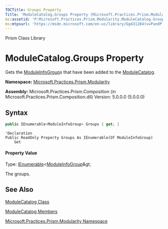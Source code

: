 ```yaml
---
TOCTitle: Groups Property
Title: 'ModuleCatalog.Groups Property (Microsoft.Practices.Prism.Modularity)'
ms:assetid: 'P:Microsoft.Practices.Prism.Modularity.ModuleCatalog.Groups'
ms:mtpsurl: 'https://msdn.microsoft.com/en-us/library/Gg431284(v=PandP.50)'
---
```


Prism Class Library

ModuleCatalog.Groups Property
=================================

Gets the [ModuleInfoGroup](https://msdn.microsoft.com/en-us/library/microsoft.practices.prism.modularity.moduleinfogroup(v=pandp.50))s that have been added to the [ModuleCatalog](https://msdn.microsoft.com/en-us/library/microsoft.practices.prism.modularity.modulecatalog(v=pandp.50)).

**Namespace:** [Microsoft.Practices.Prism.Modularity](https://msdn.microsoft.com/en-us/library/microsoft.practices.prism.modularity(v=pandp.50))

**Assembly:** Microsoft.Practices.Prism.Composition (in Microsoft.Practices.Prism.Composition.dll) Version: 5.0.0.0 (5.0.0.0)


## Syntax

```C#
public IEnumerable<ModuleInfoGroup> Groups { get; }
```
```VB
'Declaration
Public ReadOnly Property Groups As IEnumerable(Of ModuleInfoGroup)
	Get
```

#### Property Value

Type: [IEnumerable](http://msdn2.microsoft.com/en-us/library/9eekhta0)&lt;[ModuleInfoGroup](https://msdn.microsoft.com/en-us/library/microsoft.practices.prism.modularity.moduleinfogroup(v=pandp.50))&gt;

The groups.

See Also
--------


[ModuleCatalog Class](https://msdn.microsoft.com/en-us/library/microsoft.practices.prism.modularity.modulecatalog(v=pandp.50))

[ModuleCatalog Members](https://msdn.microsoft.com/en-us/library/microsoft.practices.prism.modularity.modulecatalog_members(v=pandp.50))

[Microsoft.Practices.Prism.Modularity Namespace](https://msdn.microsoft.com/en-us/library/microsoft.practices.prism.modularity(v=pandp.50))
